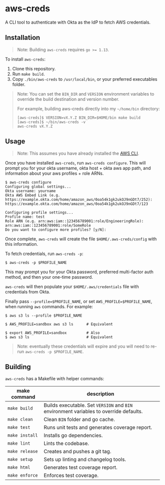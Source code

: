 # aws-creds

A CLI tool to authenticate with Okta as the IdP to fetch AWS credentials.

## Installation

> Note: Building `aws-creds` requires `go >= 1.13`.

To install `aws-creds`:

1. Clone this repository.
2. Run `make build`.
3. Copy `./bin/aws-creds` to `/usr/local/bin`, or your preferred executables folder.

> Note: You can set the `BIN_DIR` and `VERSION` environment variables to override the build destination and version number.
>
> For example, building aws-creds directly into my `~/home/bin` directory:
> ```
> [aws-creds]$ VERSION=vX.Y.Z BIN_DIR=$HOME/bin make build
> [aws-creds]$ ~/bin/aws-creds -v
> aws-creds vX.Y.Z
> ```

## Usage

> Note: This assumes you have already installed the [AWS CLI](https://aws.amazon.com/cli/).

Once you have installed `aws-creds`, run `aws-creds configure`.
This will prompt you for your okta username, okta host + okta aws app path, and information about your aws profiles + role ARNs.

```
$ aws-creds configure
Configuring global settings...
Okta username: yourname
Okta AWS Embed Link (e.g. https://example.okta.com/home/amazon_aws/0oa54k1gk2ukOJ9nGDt7/252): https://example.okta.com/home/amazon_aws/0oa54k1gk2ukOJ9nGDt7/123

Configuring profile settings...
Profile name: test
Role ARN (e.g. arn:aws:iam::123456789001:role/EngineeringRole): arn:aws:iam::123456789001:role/SomeRole
Do you want to configure more profiles? [y/N]:
```

Once complete, `aws-creds` will create the file `$HOME/.aws-creds/config` with this information.

To fetch credentials, run `aws-creds -p`:

```
$ aws-creds -p $PROFILE_NAME
```

This may prompt you for your Okta password, preferred multi-factor auth method, and then your one-time password.

`aws-creds` will then populate your `$HOME/.aws/credentials` file with credentials from Okta.

Finally pass `--profile=$PROFILE_NAME`, or set `AWS_PROFILE=$PROFILE_NAME`, when running `aws` commands.
For example:

```
$ aws s3 ls --profile $PROFILE_NAME

$ AWS_PROFILE=sandbox aws s3 ls      # Equivalent

$ export AWS_PROFILE=sandbox         # Also
$ aws s3 ls                          # Equivalent
```

> Note: eventually these credentials will expire and you will need to re-run `aws-creds -p $PROFILE_NAME`.

## Building

`aws-creds` has a Makefile with helper commands:

make command | description
--- | ---
`make build` | Builds executable. Set `VERSION` and `BIN` environment variables to override defaults.
`make clean` | Clean `BIN` folder and go cache.
`make test` | Runs unit tests and generates coverage report.
`make install`| Installs go dependencies.
`make lint` | Lints the codebase.
`make release` | Creates and pushes a git tag.
`make setup` | Sets up linting and changelog tools.
`make html` | Generates test coverage report.
`make enforce` | Enforces test coverage.